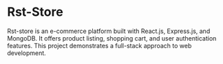 # Rst-Store
Rst-store is an e-commerce platform built with React.js, Express.js, and MongoDB. It offers product listing, shopping cart, and user authentication features. This project demonstrates a full-stack approach to web development.
